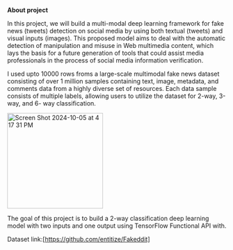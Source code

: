 **About project**

In this project, we will build a multi-modal deep learning framework for fake news (tweets) detection on social media by using both textual (tweets) and visual inputs (images). This proposed model aims to deal with the automatic detection of manipulation and misuse in Web multimedia content, which lays the basis for a future generation of tools that could assist media professionals in the process of social media information verification.

I used upto 10000 rows froms a large-scale multimodal fake news dataset consisting of over 1 million samples containing text, image, metadata, and comments data from a highly diverse set of resources. Each data sample consists of multiple labels, allowing users to utilize the dataset for 2-way, 3-way, and 6- way classification.

<img width="220" alt="Screen Shot 2024-10-05 at 4 17 31 PM" src="https://github.com/user-attachments/assets/2e5400d6-9d61-41b3-932c-87472862dbfe">

The goal of this project is to build a 2-way classification deep learning model with two inputs and one output using TensorFlow Functional API with.

Dataset link:[https://github.com/entitize/Fakeddit]
   
